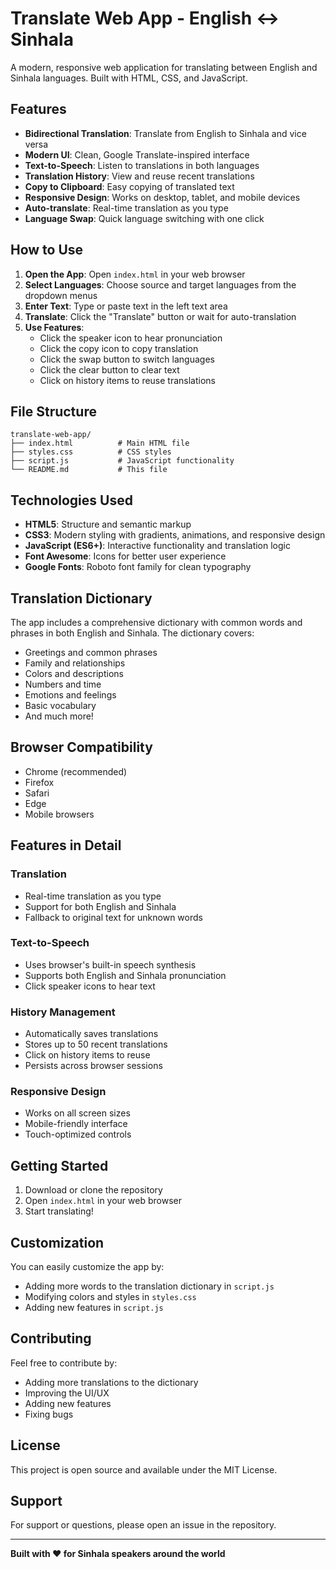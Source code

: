 # Translate Web App - English ↔ Sinhala

A modern, responsive web application for translating between English and Sinhala languages. Built with HTML, CSS, and JavaScript.

## Features

- **Bidirectional Translation**: Translate from English to Sinhala and vice versa
- **Modern UI**: Clean, Google Translate-inspired interface
- **Text-to-Speech**: Listen to translations in both languages
- **Translation History**: View and reuse recent translations
- **Copy to Clipboard**: Easy copying of translated text
- **Responsive Design**: Works on desktop, tablet, and mobile devices
- **Auto-translate**: Real-time translation as you type
- **Language Swap**: Quick language switching with one click

## How to Use

1. **Open the App**: Open `index.html` in your web browser
2. **Select Languages**: Choose source and target languages from the dropdown menus
3. **Enter Text**: Type or paste text in the left text area
4. **Translate**: Click the "Translate" button or wait for auto-translation
5. **Use Features**:
   - Click the speaker icon to hear pronunciation
   - Click the copy icon to copy translation
   - Click the swap button to switch languages
   - Click the clear button to clear text
   - Click on history items to reuse translations

## File Structure

```
translate-web-app/
├── index.html          # Main HTML file
├── styles.css          # CSS styles
├── script.js           # JavaScript functionality
└── README.md           # This file
```

## Technologies Used

- **HTML5**: Structure and semantic markup
- **CSS3**: Modern styling with gradients, animations, and responsive design
- **JavaScript (ES6+)**: Interactive functionality and translation logic
- **Font Awesome**: Icons for better user experience
- **Google Fonts**: Roboto font family for clean typography

## Translation Dictionary

The app includes a comprehensive dictionary with common words and phrases in both English and Sinhala. The dictionary covers:

- Greetings and common phrases
- Family and relationships
- Colors and descriptions
- Numbers and time
- Emotions and feelings
- Basic vocabulary
- And much more!

## Browser Compatibility

- Chrome (recommended)
- Firefox
- Safari
- Edge
- Mobile browsers

## Features in Detail

### Translation
- Real-time translation as you type
- Support for both English and Sinhala
- Fallback to original text for unknown words

### Text-to-Speech
- Uses browser's built-in speech synthesis
- Supports both English and Sinhala pronunciation
- Click speaker icons to hear text

### History Management
- Automatically saves translations
- Stores up to 50 recent translations
- Click on history items to reuse
- Persists across browser sessions

### Responsive Design
- Works on all screen sizes
- Mobile-friendly interface
- Touch-optimized controls

## Getting Started

1. Download or clone the repository
2. Open `index.html` in your web browser
3. Start translating!

## Customization

You can easily customize the app by:

- Adding more words to the translation dictionary in `script.js`
- Modifying colors and styles in `styles.css`
- Adding new features in `script.js`

## Contributing

Feel free to contribute by:
- Adding more translations to the dictionary
- Improving the UI/UX
- Adding new features
- Fixing bugs

## License

This project is open source and available under the MIT License.

## Support

For support or questions, please open an issue in the repository.

---

**Built with ❤️ for Sinhala speakers around the world** 